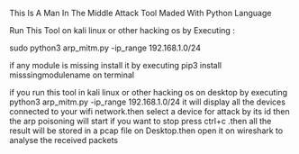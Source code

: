 This Is A Man In The Middle Attack Tool Maded With Python Language

Run This Tool on kali linux or other hacking os by Executing :

sudo python3 arp_mitm.py -ip_range 192.168.1.0/24

if any module is missing install it by executing pip3 install misssingmodulename on terminal

if you run this tool in kali linux or other hacking os on desktop by executing python3 arp_mitm.py -ip_range 192.168.1.0/24 it will display all the devices connected to your wifi network.then select a device for attack by its
id then the arp poisoning will start if you want to stop press ctrl+c .then all the result will be stored in a pcap file on Desktop.then open it on wireshark to analyse the received packets
